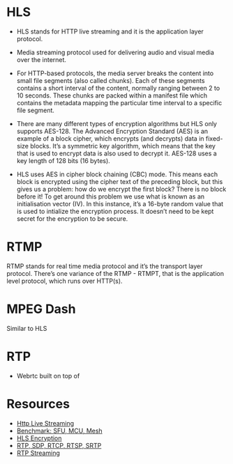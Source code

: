 # HLS

- HLS stands for HTTP live streaming and it is the application layer protocol.

- Media streaming protocol used for delivering audio and visual media over the internet.

- For HTTP-based protocols, the media server breaks the content into small file segments (also called chunks). Each of these segments contains a short interval of the content, normally ranging between 2 to 10 seconds. These chunks are packed within a manifest file which contains the metadata mapping the particular time interval to a specific file segment.

- There are many different types of encryption algorithms but HLS only supports AES-128. The Advanced Encryption Standard (AES) is an example of a block cipher, which encrypts (and decrypts) data in fixed-size blocks. It’s a symmetric key algorithm, which means that the key that is used to encrypt data is also used to decrypt it. AES-128 uses a key length of 128 bits (16 bytes).

- HLS uses AES in cipher block chaining (CBC) mode. This means each block is encrypted using the cipher text of the preceding block, but this gives us a problem: how do we encrypt the first block? There is no block before it! To get around this problem we use what is known as an initialisation vector (IV). In this instance, it’s a 16-byte random value that is used to intialize the encryption process. It doesn’t need to be kept secret for the encryption to be secure.

# RTMP
RTMP stands for real time media protocol and it’s the transport layer protocol. There’s one variance of the RTMP - RTMPT, that is the application level protocol, which runs over HTTP(s).

# MPEG Dash
Similar to HLS

# RTP
- Webrtc built on top of

# Resources
- [Http Live Streaming](https://tools.ietf.org/html/rfc8216)
- [Benchmark: SFU, MCU, Mesh](https://testrtc.com/different-multiparty-video-conferencing/)
- [HLS Encryption](https://hlsbook.net/how-to-encrypt-hls-video-with-ffmpeg/)
- [RTP, SDP, RTCP, RTSP, SRTP](https://www.kurento.org/blog/rtp-i-intro-rtp-and-sdp)
- [RTP Streaming](https://www.kurento.org/blog/rtp-ii-streaming-ffmpeg)
